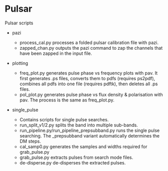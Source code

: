 # Pulsar
Pulsar scripts

- pazi
  - process_cal.py processes a folded pulsar calibration file with pazi.
  - zapped_chan.py outputs the pazi command to zap the channels that have been zapped in the input file.
  
- plotting
  - freq_plot.py generates pulse phase vs frequency plots with pav. It first generates .ps files, converts them to pdfs (requires ps2pdf), combines all pdfs into one file (requires pdftk), then deletes all .ps files.
  - pol_plot.py generates pulse phase vs flux density & polarisation with pav. The process is the same as freq_plot.py.
  
- single_pulse
  - Contains scripts for single pulse searches.
  - run_split_v1/2.py splits the band into multiple sub-bands.
  - run_pipeline.py/run_pipeline_prepsubband.py runs the single pulse searching. The _prepsubband variant automatically determines the DM steps.
  - cal_samp0.py generates the samples and widths required for grab_pulse.py
  - grab_pulse.py extracts pulses from search mode files.
  - de-disperse.py de-disperses the extracted pulses.
